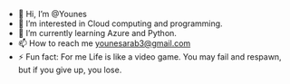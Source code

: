 - 👋 Hi, I’m @Younes
- 👀 I’m interested in Cloud computing and programming.
- 🌱 I’m currently learning Azure and Python.
- 📫 How to reach me younesarab3@gmail.com
- ⚡ Fun fact: For me Life is like a video game. You may fail and respawn, but if you give up, you lose.

<!---
1duuude8/1duuude8 is a ✨ special ✨ repository because its `README.md` (this file) appears on your GitHub profile.
You can click the Preview link to take a look at your changes.
--->
